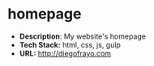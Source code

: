 # homepage

- **Description**: My website's homepage
- **Tech Stack:** html, css, js, gulp
- **URL:** http://diegofrayo.com